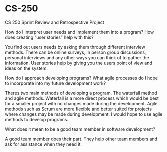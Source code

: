 # CS-250
CS 250 Sprint Review and Retrospective Project

How do I interpret user needs and implement them into a program? How does creating “user stories” help with this?

  You find out users needs by asking them through different interview methods. There can be online surveys, in person group discussions, personal interviews and any other ways you can think of to gather the information. User stories help by giving you the users point of view and ideas on the system.

How do I approach developing programs? What agile processes do I hope to incorporate into my future development work?

Theres two main methods of developing a program. The waterfall method and agile methods. Waterfall is a more direct process which would be best for a smaller project with no changes made during the development. Agile methods such as Scrum are more flexible and better suited for projects where changes may be made during development. I would hope to use agile methods to develop programs.

What does it mean to be a good team member in software development?

A good team member does their part. They help other team members and ask for assistance when they need it.
